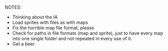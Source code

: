 NOTES:

* Thinking about the IA
* Load sprites with files as with maps
* Fix the horrible map file format, please
* Check for paths in file formats (map
	and sprite), just to have every map into
	one single folder and not repeated in
	every use of it.
* Get a beer.

